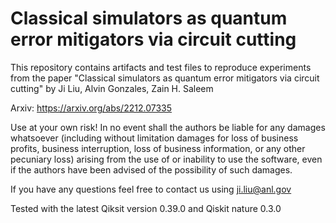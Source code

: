 # Classical simulators as quantum error mitigators via circuit cutting

This repository contains artifacts and test files to reproduce experiments from the paper "Classical simulators as quantum error mitigators via circuit cutting" by Ji Liu, Alvin Gonzales, Zain H. Saleem

Arxiv: https://arxiv.org/abs/2212.07335

Use at your own risk! In no event shall the authors be liable for any damages whatsoever (including without limitation damages for loss of business profits, business interruption, loss of business information, or any other pecuniary loss) arising from the use of or inability to use the software, even if the authors have been advised of the possibility of such damages.

If you have any questions feel free to contact us using ji.liu@anl.gov

Tested with the latest Qiksit version 0.39.0 and Qiskit nature 0.3.0
